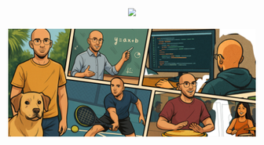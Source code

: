 <h1 align="center">
    <img src="https://readme-typing-svg.herokuapp.com?font=Doto&size=40&duration=2500&pause=500&color=FFFFFF&center=true&vCenter=true&width=1000&height=100&lines=Hey+there!;I'm+Miguel+:);Welcome+to+my+GitHub+page!" />
</h1>

![Comic Book Image](images/v1.png)
<h1></h1>